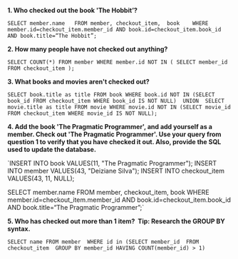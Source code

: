 **1. Who checked out the book 'The Hobbit’?**

`SELECT member.name  
FROM member, checkout_item,  book   
WHERE member.id=checkout_item.member_id AND book.id=checkout_item.book_id AND book.title=“The Hobbit”;`

**2. How many people have not checked out anything?**

`SELECT COUNT(*) FROM member WHERE member.id NOT IN (
  SELECT member_id FROM checkout_item
);`

**3. What books and movies aren't checked out?**

`SELECT book.title as title FROM book WHERE book.id NOT IN (SELECT book_id FROM checkout_item WHERE book_id IS NOT NULL) 
UNION 
SELECT movie.title as title FROM movie WHERE movie.id NOT IN (SELECT movie_id FROM checkout_item WHERE movie_id IS NOT NULL);`

**4. Add the book 'The Pragmatic Programmer', and add yourself as a member. Check out 'The Pragmatic Programmer'. 
Use your query from question 1 to verify that you have checked it out. 
Also, provide the SQL used to update the database.**

`INSERT INTO book VALUES(11, "The Pragmatic Programmer");
INSERT INTO member VALUES(43, "Deiziane Silva");
INSERT INTO checkout_item VALUES(43, 11, NULL);

SELECT member.name 
FROM member, checkout_item, book 
WHERE member.id=checkout_item.member_id AND book.id=checkout_item.book_id AND book.title=“The Pragmatic Programmer”;`

**5. Who has checked out more than 1 item?  Tip: Research the GROUP BY syntax.**

`SELECT name FROM member 
WHERE id in
  (SELECT member_id 
   FROM  checkout_item 
   GROUP BY member_id
   HAVING COUNT(member_id) > 1)`
